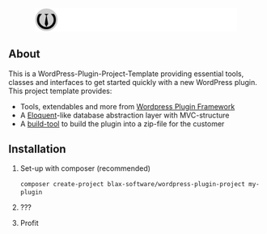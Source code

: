 <p align="center">
    <a target="_blank"><img src="logo_wordpress-plugin-project.png" width="400">
    </a>
</p>


## About

This is a WordPress-Plugin-Project-Template providing essential tools, classes and interfaces to get started quickly with a new WordPress plugin. This project template provides:

- Tools, extendables and more from [Wordpress Plugin Framework](https://github.com/blax-software/wordpress-plugin-framework)
- A [Eloquent](https://laravel.com/docs/eloquent)-like database abstraction layer with MVC-structure
- A [build-tool](https://github.com/blax-software/wordpress-plugin-project/blob/main/build.php) to build the plugin into a zip-file for the customer

## Installation

1. Set-up with composer (recommended)

    ```shell
    composer create-project blax-software/wordpress-plugin-project my-plugin
    ```
2. ???
3. Profit